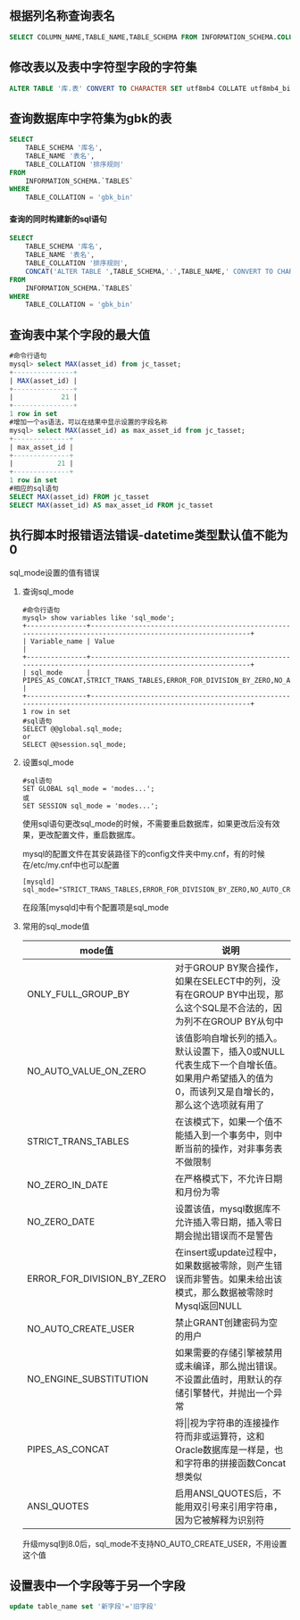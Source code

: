 ## 根据列名称查询表名

``` sql
SELECT COLUMN_NAME,TABLE_NAME,TABLE_SCHEMA FROM INFORMATION_SCHEMA.COLUMNS WHERE COLUMN_NAME='';
```

## 修改表以及表中字符型字段的字符集

``` sql
ALTER TABLE '库.表' CONVERT TO CHARACTER SET utf8mb4 COLLATE utf8mb4_bin;
```

## 查询数据库中字符集为gbk的表

```sql
SELECT
	TABLE_SCHEMA '库名',
	TABLE_NAME '表名',
	TABLE_COLLATION '排序规则'
FROM
	INFORMATION_SCHEMA.`TABLES`
WHERE
	TABLE_COLLATION = 'gbk_bin'
```

#### 查询的同时构建新的sql语句

```sql
SELECT
	TABLE_SCHEMA '库名',
	TABLE_NAME '表名',
	TABLE_COLLATION '排序规则',
	CONCAT('ALTER TABLE ',TABLE_SCHEMA,'.',TABLE_NAME,' CONVERT TO CHARACTER SET utf8mb4 COLLATE utf8mb4_bin;') '新的SQL'
FROM
	INFORMATION_SCHEMA.`TABLES`
WHERE
	TABLE_COLLATION = 'gbk_bin'
```

## 查询表中某个字段的最大值

```sql
#命令行语句
mysql> select MAX(asset_id) from jc_tasset;
+---------------+
| MAX(asset_id) |
+---------------+
|            21 |
+---------------+
1 row in set
#增加一个as语法，可以在结果中显示设置的字段名称
mysql> select MAX(asset_id) as max_asset_id from jc_tasset;
+--------------+
| max_asset_id |
+--------------+
|           21 |
+--------------+
1 row in set
#相应的sql语句
SELECT MAX(asset_id) FROM jc_tasset
SELECT MAX(asset_id) AS max_asset_id FROM jc_tasset
```

## 执行脚本时报错语法错误-datetime类型默认值不能为0

sql_mode设置的值有错误

1. 查询sql_mode

   ```
   #命令行语句
   mysql> show variables like 'sql_mode';
   +---------------+-----------------------------------------------------------------------------------------------------------+
   | Variable_name | Value                                                                                                     |
   +---------------+-----------------------------------------------------------------------------------------------------------+
   | sql_mode      | PIPES_AS_CONCAT,STRICT_TRANS_TABLES,ERROR_FOR_DIVISION_BY_ZERO,NO_AUTO_CREATE_USER,NO_ENGINE_SUBSTITUTION |
   +---------------+-----------------------------------------------------------------------------------------------------------+
   1 row in set
   #sql语句
   SELECT @@global.sql_mode;
   or
   SELECT @@session.sql_mode;
   ```

2. 设置sql_mode

   ```
   #sql语句
   SET GLOBAL sql_mode = 'modes...';
   或
   SET SESSION sql_mode = 'modes...';
   ```

   使用sql语句更改sql_mode的时候，不需要重启数据库，如果更改后没有效果，更改配置文件，重启数据库。

   mysql的配置文件在其安装路径下的config文件夹中my.cnf，有的时候在/etc/my.cnf中也可以配置

   ```
   [mysqld]
   sql_mode="STRICT_TRANS_TABLES,ERROR_FOR_DIVISION_BY_ZERO,NO_AUTO_CREATE_USER,NO_ENGINE_SUBSTITUTION,PIPES_AS_CONCAT"
   ```

   在段落[mysqld]中有个配置项是sql_mode

3. 常用的sql_mode值

   | mode值                     | 说明                                                         |
   | -------------------------- | ------------------------------------------------------------ |
   | ONLY_FULL_GROUP_BY         | 对于GROUP BY聚合操作，如果在SELECT中的列，没有在GROUP BY中出现，那么这个SQL是不合法的，因为列不在GROUP BY从句中 |
   | NO_AUTO_VALUE_ON_ZERO      | 该值影响自增长列的插入。默认设置下，插入0或NULL代表生成下一个自增长值。如果用户希望插入的值为0，而该列又是自增长的，那么这个选项就有用了 |
   | STRICT_TRANS_TABLES        | 在该模式下，如果一个值不能插入到一个事务中，则中断当前的操作，对非事务表不做限制 |
   | NO_ZERO_IN_DATE            | 在严格模式下，不允许日期和月份为零                           |
   | NO_ZERO_DATE               | 设置该值，mysql数据库不允许插入零日期，插入零日期会抛出错误而不是警告 |
   | ERROR_FOR_DIVISION_BY_ZERO | 在insert或update过程中，如果数据被零除，则产生错误而非警告。如果未给出该模式，那么数据被零除时Mysql返回NULL |
   | NO_AUTO_CREATE_USER        | 禁止GRANT创建密码为空的用户                                  |
   | NO_ENGINE_SUBSTITUTION     | 如果需要的存储引擎被禁用或未编译，那么抛出错误。不设置此值时，用默认的存储引擎替代，并抛出一个异常 |
   | PIPES_AS_CONCAT            | 将\|\|视为字符串的连接操作符而非或运算符，这和Oracle数据库是一样是，也和字符串的拼接函数Concat想类似 |
   | ANSI_QUOTES                | 启用ANSI_QUOTES后，不能用双引号来引用字符串，因为它被解释为识别符 |

   升级mysql到8.0后，sql_mode不支持NO_AUTO_CREATE_USER，不用设置这个值

## 设置表中一个字段等于另一个字段

```sql
update table_name set '新字段'='旧字段'
```

